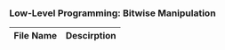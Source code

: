 ### Low-Level Programming: Bitwise Manipulation

| **File Name** | **Descirption** |
| ------------- | --------------- |
